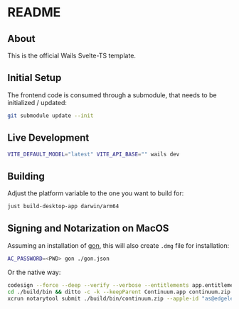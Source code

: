 # README

## About

This is the official Wails Svelte-TS template.

## Initial Setup

The frontend code is consumed through a submodule, that needs to be initialized / updated:

```bash
git submodule update --init
```

## Live Development

```bash
VITE_DEFAULT_MODEL="latest" VITE_API_BASE="" wails dev
```

## Building

Adjust the platform variable to the one you want to build for:

```bash
just build-desktop-app darwin/arm64
```

## Signing and Notarization on MacOS

Assuming an installation of [gon](https://github.com/Bearer/gon), this will also create `.dmg` file for installation:

```bash
AC_PASSWORD=<PWD> gon ./gon.json
```

Or the native way:

```bash
codesign --force --deep --verify --verbose --entitlements app.entitlements --options runtime --sign "Developer ID Application: Edgeless Systems GmbH (4D7MAN249M)" ./build/bin/Continuum.app
cd ./build/bin && ditto -c -k --keepParent Continuum.app continuum.zip
xcrun notarytool submit ./build/bin/continuum.zip --apple-id "as@edgeless.systems" --password <PWD> --team-id "4D7MAN249M" --wait
```
